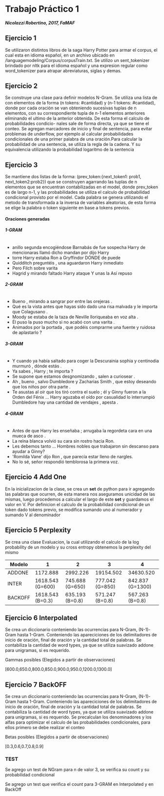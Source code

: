 # Trabajo Práctico 1
##### Nicolazzi Robertino, 2017, FaMAF

## Ejercicio 1

Se utilizaron distintos libros de la saga Harry Potter para armar el corpus,
el cual esta en idioma español, en un archivo ubicado en 
/languagemodeling/Corpus/corpusTrain.txt. Se utilizo un sent_tokenizer brindado
 por nltk para el idioma español y una expresion regular como word_tokenizer 
 para atrapar abreviaturas, siglas y demas.

## Ejercicio 2
Se construye una clase para definir modelos N-Gram. Se utiliza una lista de
con elementos de la forma (n tokens: #cantidad) y (n-1 tokens: #cantidad), 
donde por cada oración se van obteniendo sucesivas tuplas de n elementos, 
con su correspondiente tupla de n-1 elementos anteriores eliminando el ultimo
de la anterior obtenida. De esta forma el calculo de probabilidades condicio-
nales sale de forma directa, ya que se tiene el conteo. Se agregan marcadores
de inicio y final de sentencia, para evitar problemas de underflow, por 
ejemplo al calcular probabilidades condicionales de una primer palabra de una 
oración.Para calcular la probabilidad de una sentencia, se utiliza la regla de
la cadena. Y su equivalencia utilizando la probabilidad logaritmo de la 
sentencia

## Ejercicio 3

Se mantiene dos listas de la forma:
(prev_token:{next_token1: prob1, next_token2:prob2}) que se construyen agarrando
las tuplas de n elementos que se encuentran contabilizadas en el model, donde 
prev_token es de largo n-1, y las probabilidades se utiliza el calculo de 
probabilidad condicional provisto por el model. 
Cada palabra se genera utilizando el metodo de transformada a la inversa de
variables aleatorias, de esta forma se elige la palabra o token siguiente en 
base a tokens previos.

#### Oraciones generadas
##### 1-GRAM
#
* anillo segunda encogiéndose Barnabás de fue sospecha Harry de mencionaras llamó dicho mandan por dijo Harry
* torre Harry estaba Ron a Gryffindor DÓNDE de puede
* Quidditch preguntéis , una aguardaron Harry inmediato
* Pero Filch sobre varita
* Hagrid y mirando faltado Harry ataque Y unas la Así repuso

##### 2-GRAM
#
* Bueno , mirando a sangrar por entre las orejeras .
* Qué es la vista antes que hayas sido dado una risa malvada y le importa que Colagusano .
* Moody se estaba de la taza de Neville lloriqueaba en voz alta .
* Él puso la puso mucho si no acabó con una varita .
* Animados por la portada , que podéis comprarme una fuente y ruidosa de aplastarlo ?

##### 3-GRAM
#
* Y cuando ya había saltado para coger la Descurainia sophia y centinodia murmuró , dónde estás .
* Ya sabes , Harry ; te importa ?
* Se supone que estamos desgnomizando , salen a curiosear .
* Ah , bueno , salvo Dumbledore y Zacharias Smith , que estoy deseando que los niños por otra parte .
* Te asustas al oír que los tiró contra el suelo ; él y Ginny fueron a la Orden del Fénix ... Harry aguzaba el oído por casualidad lo interrumpió Dumbledore hay una cantidad de vendajes , apesta .


##### 4-GRAM
#
* Antes de que Harry les enseñaba ; arrugaba la regordeta cara en una mueca de asco .
* La reina blanca volvió su cara sin rostro hacia Ron.
* Les debemos tanto ... Hombres nobles que trabajaron sin descanso para ayudar a Ginny?
* 'Romilda Vane' dijo Ron , que parecía estar lleno de nargles.
* No lo sé, señor respondió temblorosa la primera voz.


## Ejercicio 4 Add One

En la inicializacion de la clase, se crea un **set** de python para ir 
agregando las palabras que ocurren, de esta manera nos aseguramos unicidad de
las mismas, luego procedemos a calcular el largo de este **set** y guardamos
el valor en V.
Por definicion el calculo de la probabilidad condicional de un token dado
tokens previo, se modifica sumando uno al numerador y sumando V al denominador

## Ejercicio 5 Perplexity
Se crea una clase Evaluacion, la cual utilizando el calculo de la log probability de un modelo y su cross entropy obtenemos la perplexity del mismo

| Modelo  | 1 | 2 | 3 | 4 |
| ------  | ------ | ------ | ------ | ------ |
| ADDONE  | 1172.888 | 2992.226 | 19154.502 | 34630.520 |
| INTER   | 1618.543 (G=600) | 745.688 (G=650) | 777.042 (G=850) | 842.837 (G=1300) |
| BACKOFF | 1618.543 (B=0.3)| 635.193 (B=0.8) | 571.247 (B=0.8)   | 567.263 (B=0.8)  |


## Ejercicio 6 Interpolated

Se crea un diccionario conteniendo las ocurrencias para N-Gram, (N-1)-Gram hasta 1-Gram.
Conteniendo las apareciciones de los delimitadores de inicio de oración, final de oración
y la cantidad total de palabras. Se contabiliza la cantidad de word types, ya que 
se utiliza suavizado addone para unigramas, si es requerido.

Gammas posibles (Elegidos a partir de observaciones)

[600.0,650.0,800.0,850.0,900.0,950.0,1200.0,1300.0]

## Ejercicio 7 BackOFF

Se crea un diccionario conteniendo las ocurrencias para N-Gram, (N-1)-Gram hasta 1-Gram.
Conteniendo las apareciciones de los delimitadores de inicio de oración, final de oración
y la cantidad total de palabras. Se contabiliza la cantidad de word types, ya que 
se utiliza suavizado addone para unigramas, si es requerido.
Se precalculan los denominadores y los alfas para optimizar el calculo de las
probabilidades condicionales, para ellos primero se debe realizar el conteo


Betas posibles (Elegidos a partir de observaciones)

[0.3,0.6,0.7,0.8,0.9]

### TEST

Se agrego un test de NGram para n de valor 3, se verifica su count y su 
probabilidad condicional

Se agrego un test que verifica el count para 3-GRAM en Interpolated
y en BackOff
